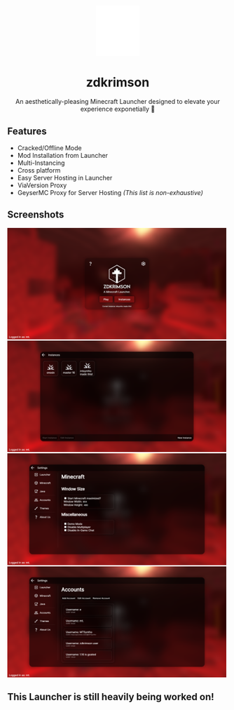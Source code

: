 <p align="center">
  <img alt="zdkrimson Logo" src="assets/logo/image/white.svg" width="100">
</p>
<h1 align="center">zdkrimson</h1>
<p align="center">An aesthetically-pleasing Minecraft Launcher designed to elevate your experience exponetially 🌸</p>

## Features 
- Cracked/Offline Mode
- Mod Installation from Launcher
- Multi-Instancing
- Cross platform
- Easy Server Hosting in Launcher
- ViaVersion Proxy
- GeyserMC Proxy for Server Hosting
_(This list is non-exhaustive)_


## Screenshots

<img alt="Main Menu" src="github/home-menu.png" width="500">
<img alt="Instances" src="github/instances-menu.png" width="500">
<img alt="Minecraft Settings" src="github/minecraft-settings.png" width="500">
<img alt="Accounts" src="github/accounts.png" width="500">

## This Launcher is still heavily being worked on!
